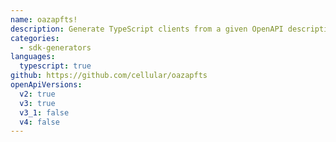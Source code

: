 ```yaml
---
name: oazapfts!
description: Generate TypeScript clients from a given OpenAPI description document.
categories:
  - sdk-generators
languages:
  typescript: true
github: https://github.com/cellular/oazapfts
openApiVersions:
  v2: true
  v3: true
  v3_1: false
  v4: false
---
```

